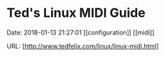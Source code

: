 # Ted&#39;s Linux MIDI Guide

Date: 2018-01-13 21:27:01
[[configuration]] [[midi]]

URL: [http://www.tedfelix.com/linux/linux-midi.html]
